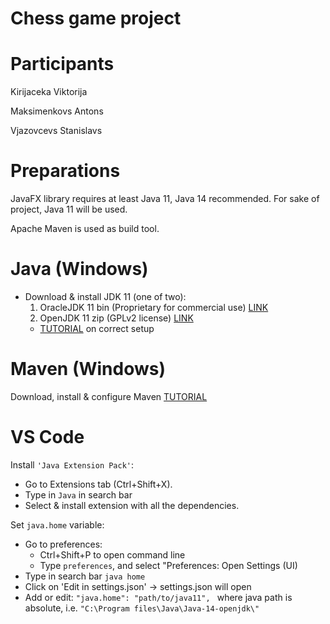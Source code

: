 # Chess game project

# Participants

Kirijaceka Viktorija

Maksimenkovs Antons

Vjazovcevs Stanislavs

# Preparations

JavaFX library requires at least Java 11, Java 14 recommended. For sake of project, Java 11 will be used.

Apache Maven is used as build tool.

# Java (Windows)

* Download & install JDK 11 (one of two):
  1. OracleJDK 11 bin (Proprietary for commercial use) [LINK](https://www.oracle.com/java/technologies/javase-jdk11-downloads.html)
  2. OpenJDK 11 zip (GPLv2 license) [LINK](http://jdk.java.net/archive/)
  * [TUTORIAL](https://www.codejava.net/java-se/download-and-install-java-11-openjdk-and-oracle-jdk) on correct setup 

# Maven (Windows)

Download, install & configure Maven [TUTORIAL](https://mkyong.com/maven/how-to-install-maven-in-windows/)

# VS Code

Install ```'Java Extension Pack'```: 
* Go to Extensions tab (Ctrl+Shift+X).
* Type in ```Java``` in search bar
* Select & install extension with all the dependencies.

Set ```java.home``` variable:
* Go to preferences:
  * Ctrl+Shift+P to open command line
  * Type ```preferences```, and select "Preferences: Open Settings (UI)
* Type in search bar ```java home```
* Click on 'Edit in settings.json' -> settings.json will open
* Add or edit: ```"java.home": "path/to/java11", ``` where java path is absolute, i.e. ```"C:\Program files\Java\Java-14-openjdk\"```
